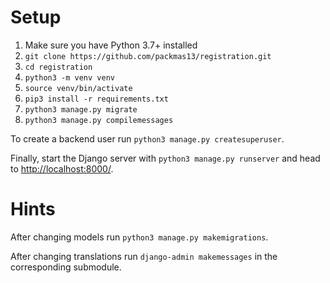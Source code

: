 # Setup

1. Make sure you have Python 3.7+ installed
2. `git clone https://github.com/packmas13/registration.git`
3. `cd registration`
4. `python3 -m venv venv`
5. `source venv/bin/activate`
6. `pip3 install -r requirements.txt`
7. `python3 manage.py migrate`
8. `python3 manage.py compilemessages`

To create a backend user run `python3 manage.py createsuperuser`.

Finally, start the Django server with `python3 manage.py runserver` and head to [http://localhost:8000/](http://localhost:8000/).

# Hints

After changing models run `python3 manage.py makemigrations`.

After changing translations run `django-admin makemessages` in the corresponding submodule.
